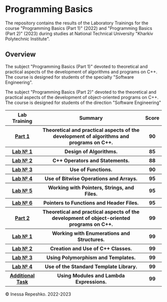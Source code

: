 # Programming Basics
The repository contains the results of the Laboratory Trainings for the course "Programming Basics (Part 1)" (2022) and "Programming Basics (Part 2)" (2023) during studies at National Technical University  "Kharkiv Polytechnic Institute".

## Overview
The subject "Programming Basics (Part 1)" devoted to theoretical and practical aspects of the development of algorithms and programs on C++. The course is designed for students of the specialty "Software Engineering".

The subject "Programming Basics (Part 2)" devoted to the theoretical and practical aspects of the development of object-oriented programs on C++. The course is designed for students of the direction "Software Engineering"

<body>
    <table width="100%" border="0" cellpadding="1" align="center">  
        <tr>
            <th>Lab Training</th>
            <th>Summary</th>
            <th>Score</th>
        </tr>
        <tr>
            <th><a href="https://github.com/InessaRepeshko/programming-basics/tree/main/part1" target="_blank">Part 1</a></th>
            <th>Theoretical and practical aspects of the development of algorithms and programs on C++.</th>
            <th>90</th>
        </tr>
        <tr>
            <th><a href="https://github.com/InessaRepeshko/programming-basics/tree/main/part1/lab1" target="_blank">Lab № 1</a></th>
            <th>Design of Algorithms.</th>
            <th>85</th>
        </tr>
        <tr>
            <th><a href="https://github.com/InessaRepeshko/programming-basics/tree/main/part1/lab2" target="_blank">Lab № 2</a></th>
            <th>C++ Operators and Statements.</th>
            <th>88</th>
        </tr>
        <tr>
            <th><a href="https://github.com/InessaRepeshko/programming-basics/tree/main/part1/lab3" target="_blank">Lab № 3</a></th>
            <th>Use of Functions.</th>
            <th>90</th>
        </tr>
        <tr>
            <th><a href="https://github.com/InessaRepeshko/programming-basics/tree/main/part1/lab4" target="_blank">Lab № 4</a></th>
            <th>Use of Bitwise Operations and Arrays.</th>
            <th>95</th>
        </tr>
        <tr>
            <th><a href="https://github.com/InessaRepeshko/programming-basics/tree/main/part1/lab5" target="_blank">Lab № 5</a></th>
            <th>Working with Pointers, Strings, and Files.</th>
            <th>95</th>
        </tr>
        <tr>
            <th><a href="https://github.com/InessaRepeshko/programming-basics/tree/main/part1/lab6" target="_blank">Lab № 6</a></th>
            <th>Pointers to Functions and Header Files.</th>
            <th>95</th>
        </tr>
        <tr>
            <th><a href="https://github.com/InessaRepeshko/programming-basics/tree/main/part2" target="_blank">Part 2</a></th>
            <th>Theoretical and practical aspects of the development of object-oriented programs on C++.</th>
            <th>99</th>
        </tr>
        <tr>
            <th><a href="https://github.com/InessaRepeshko/programming-basics/tree/main/part2/lab1" target="_blank">Lab № 1</a></th>
            <th>Working with Enumerations and Structures.</th>
            <th>99</th>
        </tr>
        <tr>
            <th><a href="https://github.com/InessaRepeshko/programming-basics/tree/main/part2/lab2" target="_blank">Lab № 2</a></th>
            <th>Creation and Use of C++ Classes.</th>
            <th>99</th>
        </tr>
        <tr>
            <th><a href="https://github.com/InessaRepeshko/programming-basics/tree/main/part2/lab3" target="_blank">Lab № 3</a></th>
            <th>Using Polymorphism and Templates.</th>
            <th>99</th>
        </tr>
        <tr>
            <th><a href="https://github.com/InessaRepeshko/programming-basics/tree/main/part2/lab4" target="_blank">Lab № 4</a></th>
            <th>Use of the Standard Template Library.</th>
            <th>99</th>
        </tr>
        <tr>
            <th><a href="https://github.com/InessaRepeshko/programming-basics/tree/main/part2/additional_task" target="_blank">Additional Task</a></th>
            <th>Using Modules and Lambda Expressions.</th>
            <th>99</th>
        </tr>
    </table>
</body>

© Inessa Repeshko. 2022-2023
